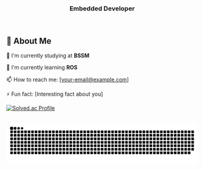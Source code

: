 <h3 align="center">Embedded Developer</h3>

<br/>

## 🚀 About Me

🔭 I'm currently studying at **BSSM**
    
🌱 I'm currently learning **ROS**

📫 How to reach me: [your-email@example.com]
    
⚡ Fun fact: [Interesting fact about you]

 [![Solved.ac Profile](http://mazassumnida.wtf/api/v2/generate_badge?boj=dlflon11)](https://solved.ac/dlflon11/)

<div align="center">
  <br>
  <img alt="snake eating my contributions" src="https://raw.githubusercontent.com/salesp07/salesp07/output/github-contribution-grid-snake.svg" />
  
  <br/><br/><br/>
</div>
